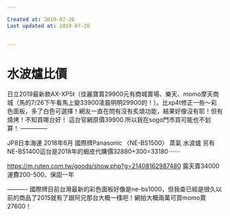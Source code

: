 ```yaml
---

Created at: 2019-07-26
Last updated at: 2019-07-26


---
```


# 水波爐比價


日立2019最新款AX-XP5t（佳麗寶賣29900元有商城賣場、樂天、momo摩天商城（馬的7/26下午看馬上變33900凌晨明明29900的！）。比xp4t修正一些～彩色面板，多了白色可選擇！網友一直在問有沒有炙燒功能，結果好像沒有耶！但有燒烤！不知買哪台好！
這台官網原價39900.所以我在sogo門市買可能也不划算！
————-

JP8日本海運 2018年6月 國際牌Panasonic 〈NE-BS1500〉 蒸氣 水波爐 另有NE-BS1400這台是2018年的蝦皮代購價32880+300=33180⋯⋯

<https://m.ruten.com.tw/goods/show.php?g=21408162987480>
露天賣34000運費200-500、保固一年

———-
國際牌目前台灣最新的彩色面板好像是ne-bs1000，但我查已經是很久以前的商品了2015就有了跟阿兄那台大概一樣吧！網拍大概兩萬可買momo賣27600！

